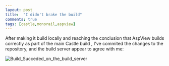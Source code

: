 ```yaml
---
layout: post
title:  "I didn't brake the build"
comments: true
tags: [castle,monorail,aspview]
---
```



After making it build locally and reaching the conclusion that AspView builds correctly as part of the main Castle build , I've commited the changes to the repository, and the build server appear to agree with me:

![Build_Succeded_on_the_build_server](http://kenegozi.com/Blog/uploaded/WindowsLiveWriter/Ididntbrakethebuild_D22C/c49d0e53-906c-49fa-9f00-1508189902d1.png)

